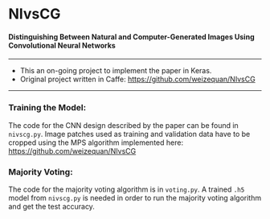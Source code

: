 # NIvsCG
#### Distinguishing Between Natural and Computer-Generated Images Using Convolutional Neural Networks

----------------------------------------

- This an on-going project to implement the paper in Keras.
- Original project written in Caffe: https://github.com/weizequan/NIvsCG

----------------------------------------

### Training the Model:
The code for the CNN design described by the paper can be found in `nivscg.py`. Image patches used as training and validation data have to be cropped using the MPS algorithm implemented here: https://github.com/weizequan/NIvsCG

### Majority Voting:
The code for the majority voting algorithm is in `voting.py`. A trained `.h5` model from `nivscg.py` is needed in order to run the majority voting algorithm and get the test accuracy.

